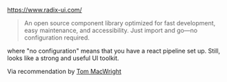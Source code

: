 https://www.radix-ui.com/

> An open source component library optimized for fast development, easy maintenance, and accessibility. Just import and go—no configuration required.

where "no configuration" means that you have a react pipeline set up. Still, looks like a strong and useful UI toolkit.

Via recommendation by [Tom MacWright](https://macwright.com/2023/12/31/luxury-of-simplicity.html)